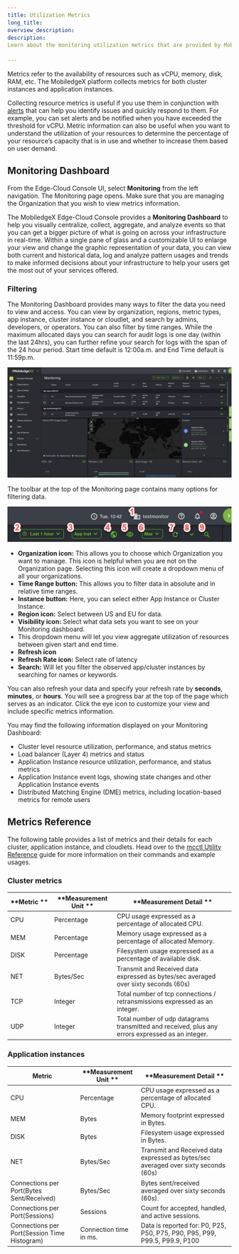 ```yaml
---
title: Utilization Metrics
long_title:
overview_description:
description:
Learn about the monitoring utilization metrics that are provided by MobiledgeX to help monitor the health and performance of your application.

---
```


Metrics refer to the availability of resources such as vCPU, memory, disk, RAM, etc. The MobiledgeX platform collects metrics for both cluster instances and application instances.

Collecting resource metrics is useful if you use them in conjunction with [alerts](/developer/design/testing-and-debugging/alarms/index.md) that can help you identify issues and quickly respond to them. For example, you can set alerts and be notified when you have exceeded the threshold for vCPU. Metric information can also be useful when you want to understand the utilization of your resources to determine the percentage of your resource’s capacity that is in use and whether to increase them based on user demand.

## Monitoring Dashboard

From the Edge-Cloud Console UI, select **Monitoring** from the left navigation. The Monitoring page opens. Make sure that you are managing the Organization that you wish to view metrics information.

The MobiledgeX Edge-Cloud Console provides a **Monitoring Dashboard** to help you visually centralize, collect, aggregate, and analyze events so that you can get a bigger picture of what is going on across your infrastructure in real-time. Within a single pane of glass and a customizable UI to enlarge your view and change the graphic representation of your data, you can view both current and historical data, log and analyze pattern usages and trends to make informed decisions about your infrastructure to help your users get the most out of your services offered.

### Filtering

The Monitoring Dashboard provides many ways to filter the data you need to view and access. You can view by organization, regions, metric types, app instance, cluster instance or cloudlet, and search by admins, developers, or operators. You can also filter by time ranges. While the maximum allocated days you can search for audit logs is one day (within the last 24hrs), you can further refine your search for logs with the span of the 24 hour period.  Start time default is 12:00a.m. and End Time default is 11:59p.m.

![Monitoring Metrics Window](/developer/assets/monitoring.png "Monitoring Metrics Window")

The toolbar at the top of the Monitoring page contains many options for filtering data.

![](/developer/assets/monitor-tools.png "")


- **Organization icon:** This allows you to choose which Organization you want to manage. This icon is helpful when you are not on the Organization page. Selecting this icon will create a dropdown menu of all your organizations.
- **Time Range button:** This allows you to filter data in absolute and in relative time ranges.
- **Instance button:** Here, you can select either App Instance or Cluster Instance.
- **Region icon:** Select between US and EU for data.
- **Visibility icon:** Select what data sets you want to see on your Monitoring dashboard.
- This dropdown menu will let you view aggregate utilization of resources between given start and end time.
- **Refresh icon**
- **Refresh Rate icon:** Select rate of latency
- **Search:** Will let you filter the observed app/cluster instances by searching for names or keywords.


You can also refresh your data and specify your refresh rate by **seconds**, **minutes**, or **hours**. You will see a progress bar at the top of the page which serves as an indicator. Click the eye icon to customize your view and include specific metrics information.

You may find the following information displayed on your Monitoring Dashboard:

- Cluster level resource utilization, performance, and status metrics
- Load balancer (Layer 4) metrics and status
- Application Instance resource utilization, performance, and status metrics
- Application Instance event logs, showing state changes and other Application Instance events
- Distributed Matching Engine (DME) metrics, including location-based metrics for remote users

## Metrics Reference

The following table provides a list of metrics and their details for each cluster, application instance, and cloudlets. Head over to the [mcctl Utility Reference](/developer/tools/mcctl-guides/mcctl-reference/index.md) guide for more information on their commands and example usages.

### Cluster metrics 

| **Metric ** | **Measurement Unit ** | **Measurement Detail **                                                                           |
|-------------|-----------------------|---------------------------------------------------------------------------------------------------|
| CPU         | Percentage            | CPU usage expressed as a percentage of allocated CPU.                                             |
| MEM         | Percentage            | Memory usage expressed as a percentage of allocated Memory.                                       |
| DISK        | Percentage            | Filesystem usage expressed as a percentage of available disk.                                     |
| NET         | Bytes/Sec             | Transmit and Received data expressed as bytes/sec averaged over sixty seconds (60s)               |
| TCP         | Integer               | Total number of tcp connections / retransmissions expressed as an integer.                        |
| UDP         | Integer               | Total number of udp datagrams transmitted and received, plus any errors expressed as an integer.  |

### Application instances 

| **Metric**                                    | **Measurement Unit **   | **Measurement Detail **                                                              |
|-----------------------------------------------|-------------------------|--------------------------------------------------------------------------------------|
| CPU                                           | Percentage              | CPU usage expressed as a percentage of allocated CPU.                                |
| MEM                                           | Bytes                   | Memory footprint expressed in Bytes.                                                 |
| DISK                                          | Bytes                   | Filesystem usage expressed in Bytes.                                                 |
| NET                                           | Bytes/Sec               | Transmit and Received data expressed as bytes/sec averaged over sixty seconds (60s)  |
| Connections per Port(Bytes Sent/Received)     | Bytes/Sec               | Bytes sent/received averaged over sixty seconds (60s).                               |
| Connections per Port(Sessions)                | Sessions                | Count for accepted, handled, and active sessions.                                    |
| Connections per Port(Session Time Histogram)  | Connection time in ms.  | Data is reported for: P0, P25, P50, P75, P90, P95, P99, P99.5, P99.9, P100           |



